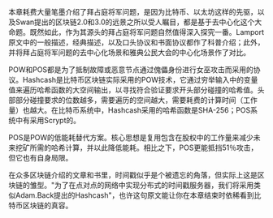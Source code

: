 本章耗费大量笔墨介绍了拜占庭将军问题，是因为比特币、以太坊这样的先驱，以及Swan提出的区块链2.0和3.0的远景之所以受人瞩目，都是基于去中心化这个大命题。既然如此，作为其源头的拜占庭将军问题自然值得深入探究一番。Lamport原文中的一般描述，经典描述，以及口头协议和书面协议都作了科普介绍；此外，并将拜占庭将军问题的去中心化场景和雅典公民大会的中心化场景作了对比。

POW和POS都是为了抵制故障或恶意节点通过傀儡身份进行女巫攻击而采用的协议。Hashcash是比特币区块链实际采用的POW技术，它通过穷举输入中的变量值来遍历哈希函数的大空间输出，以寻找符合验证要求开头部分碰撞的哈希值。头部部分碰撞要求的位数越多，需要遍历的空间越大，需要耗费的计算时间（工作量）也越大。在比特币系统中，Hashcash采用的哈希函数是SHA-256；POS系统中有采用Scrypt的。

POS是POW的低能耗替代方案。核心思想是复用包含在股权中的工作量来减少未来挖矿所需的哈希计算，并以此降低能耗。相比之下，POS更能抵挡51％攻击，但它也有自身局限。

在众多区块链介绍的文章和书里，时间戳似乎是个被遗忘的角落，但实际上这是区块链的雏型。"为了在点对点的网络中实现分布式的时间戳服务器，我们将采用类似Adam.Back提出的Hashcash"，也许这句原文能让你在本章结束时依稀看到比特币区块链的真容。



